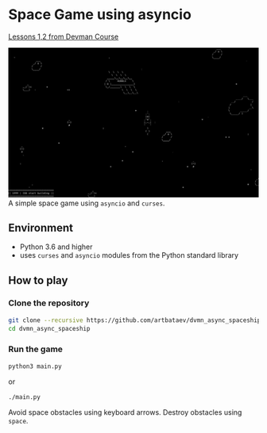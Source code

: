 # Space Game using asyncio
[Lessons 1,2 from Devman Course](https://dvmn.org/modules/async-python/)

![Game Screenshot](images/promo.jpg)
A simple space game using `asyncio` and `curses`. 

## Environment
* Python 3.6 and higher
* uses `curses` and `asyncio` modules from the Python standard library

## How to play

### Clone the repository
```bash
git clone --recursive https://github.com/artbataev/dvmn_async_spaceship.git
cd dvmn_async_spaceship
```

### Run the game
```bash
python3 main.py
```
or
```bash
./main.py
```

Avoid space obstacles using keyboard arrows. Destroy obstacles using `space`.
